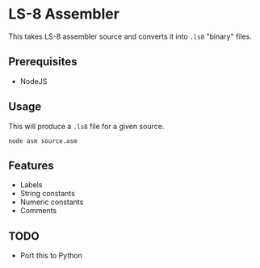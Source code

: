 # LS-8 Assembler

This takes LS-8 assembler source and converts it into `.ls8` "binary"
files.

## Prerequisites

* NodeJS

## Usage

This will produce a `.ls8` file for a given source.

```
node asm source.asm
```

## Features

* Labels
* String constants
* Numeric constants
* Comments

## TODO

* Port this to Python
